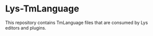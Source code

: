 # Lys-TmLanguage

This repository contains TmLanguage files that are consumed by Lys editors and plugins.

